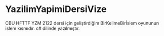 # YazilimYapimiDersiVize
CBU HFTTF YZM 2122 dersi için geliştirdiğim BirKelimeBirİslem oyununun islem kısmıdır.
c# dilinde yazılmıştır.
